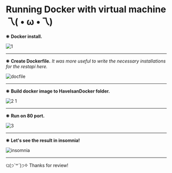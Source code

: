 # Running Docker with virtual machine 乁( • ω •乁)

✺ **Docker install.**

![1](https://user-images.githubusercontent.com/61381896/209581495-f2c8a4fa-36ca-449c-9dbb-6d8447531872.png)

-------------------------------------------------------------------------------------------------------------------------------------------------------------------------

✺ **Create Dockerfile.**  *It was more useful to write the necessary installations for the restapi here.*

![docfile](https://user-images.githubusercontent.com/61381896/209581738-4737906c-74c6-483a-8f65-fd495567f1c0.png)

-----------------------------------------------------------------------------------------------------------------------------------------------------------------------

✺ **Build docker image to HavelsanDocker folder.**

![2 1](https://user-images.githubusercontent.com/61381896/209582400-7fe7e02c-13a1-47cf-91df-0f53fcb220f2.png)

-----------------------------------------------------------------------------------------------------------------------------------------------------------------------

✺ **Run on 80 port.**

![3](https://user-images.githubusercontent.com/61381896/209582983-12b95804-8e7d-4219-80b3-e980b1ae343a.png)

-----------------------------------------------------------------------------------------------------------------------------------------------------------------------

✺ **Let's see the result in insomnia!**

![insomnia](https://user-images.githubusercontent.com/61381896/209583056-4d0c30ae-8e68-4d22-b9ae-f3bc7b5e663f.png)


-----------------------------------------------------------------------------------------------------------------------------------------------------------------------

ଘ(੭ˊ꒳​ˋ)੭✧ Thanks for review! 
